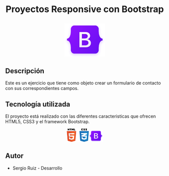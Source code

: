 # <p align="center"> Proyectos Responsive con Bootstrap #

<p align="center"><img src="./images/Bootstrap.png" width="130"> 

## Descripción ##

Este es un ejercicio que tiene como objeto crear un formulario de contacto con sus correspondientes campos.


## Tecnología utilizada  ##

El proyecto está realizado con las diferentes caracteristicas que ofrecen HTML5, CSS3 y el framework Bootstrap.
<p align="center"><img src="./images/htmlcss.png" width="70"><img src="./images/Bootstrap.png" width="45"> 

## Autor ##

  * Sergio Ruiz - Desarrollo